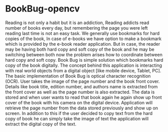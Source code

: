 # BookBug-opencv
Reading is not only a habit but it is an addiction, Reading addicts read number of books every day,
but remembering the page you were left reading last time is not an easy task. We generally use
bookmarks for hard copies of the book, In case of e-books we have option to make a bookmark
which is provided by the e-book reader application. But in case, the reader may be having both
hard copy and soft copy of the book and he may be switching between both now the problem arises
how to coordinate between hard copy and soft copy. Book Bug is simple solution which
bookmarks hard copy of the book digitally. The concept behind this application is interacting with
real world objects from a digital object [like mobile device, Tablet, PC].
The basic implementation of Book Bug is optical character recognition (OCR). User takes the
image of the page number and the book front cover. Details like book title, edition number, and
authors name is extracted from the front cover as well as the page number is also extracted. The
data is stored and when user wants to read that book again he again show up front cover of the
book with his camera on the digital device. Application will retrieve the page number from the
data stored previously and show up on screen. In addition to this if the user decided to copy text
from the hard copy of book he can simply take the image of text the application will extract the
digital copy of the text.
